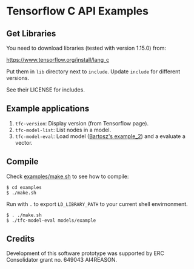 # Tensorflow C API Examples

## Get Libraries ##

You need to download libraries (tested with version 1.15.0) from:

   https://www.tensorflow.org/install/lang_c

Put them in `lib` directory next to `include`.  Update `include` for different versions.

See their LICENSE for includes.

## Example applications ##

1) `tfc-version`: Display version (from Tensorflow page).
2) `tfc-model-list`: List nodes in a model.
3) `tfc-model-eval`: Load model ([Bartosz's example_2](https://github.com/BartoszPiotrowski/tensorflow-save-in-python-load-in-cpp/tree/master/example_2)) and a evaluate a vector.

## Compile ##

Check [examples/make.sh](examples/make.sh) to see how to compile:

   ```shell
   $ cd examples
   $ ./make.sh
   ```

Run with `.` to export `LD_LIBRARY_PATH` to your current shell envirnonment.

   ```shell
   $ . ./make.sh
   $ ./tfc-model-eval models/example
   ```

## Credits ##

Development of this software prototype was supported by ERC Consolidator grant no. 649043 AI4REASON.

